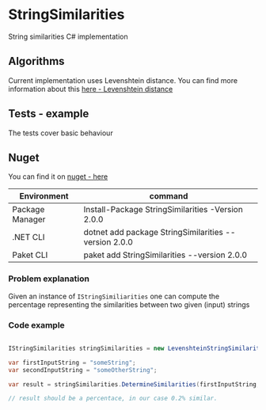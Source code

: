 # StringSimilarities
String similarities C# implementation

## Algorithms
Current implementation uses Levenshtein distance.
You can find more information about this [here - Levenshtein distance](https://en.wikipedia.org/wiki/Levenshtein_distance)

## Tests - example
The tests cover basic behaviour

## Nuget
You can find it on [nuget - here](https://www.nuget.org/packages/StringSimilarities/2.0.0#)

| Environment  | command  |
|---|---|
| Package Manager  | Install-Package StringSimilarities -Version 2.0.0  |
|  .NET CLI | dotnet add package StringSimilarities --version 2.0.0  |
|  Paket CLI | paket add StringSimilarities --version 2.0.0  |

### Problem explanation
Given an instance of ```IStringSimiliarities``` one can compute the percentage representing the similarities between two given (input) strings

### Code example
```csharp

IStringSimilarities stringSimilarities = new LevenshteinStringSimilarities();

var firstInputString = "someString";
var secondInputString = "someOtherString";

var result = stringSimilarities.DetermineSimilarities(firstInputString, secondInputString);

// result should be a percentace, in our case 0.2% similar.

```